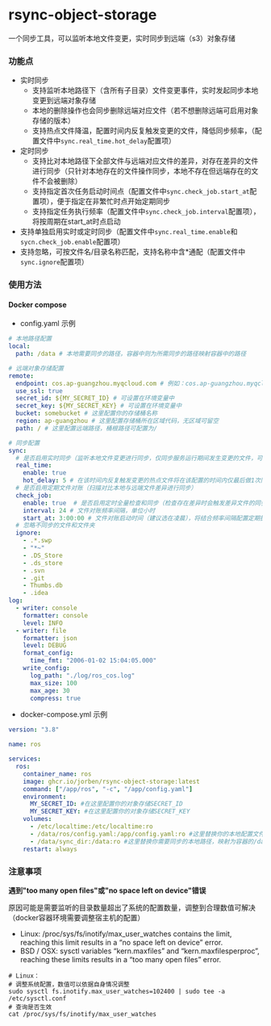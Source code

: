 # rsync-object-storage
一个同步工具，可以监听本地文件变更，实时同步到远端（s3）对象存储

### 功能点

- 实时同步
  - 支持监听本地路径下（含所有子目录）文件变更事件，实时发起同步本地变更到远端对象存储
  - 本地的删除操作也会同步删除远端对应文件（若不想删除远端可启用对象存储的版本）
  - 支持热点文件降温，配置时间内反复触发变更的文件，降低同步频率，（配置文件中`sync.real_time.hot_delay`配置项）
- 定时同步
  - 支持比对本地路径下全部文件与远端对应文件的差异，对存在差异的文件进行同步（只针对本地存在的文件操作同步，本地不存在但远端存在的文件不会被删除）
  - 支持指定首次任务启动时间点（配置文件中`sync.check_job.start_at`配置项），便于指定在非繁忙时点开始定期同步
  - 支持指定任务执行频率（配置文件中`sync.check_job.interval`配置项），将按周期在start_at时点启动
- 支持单独启用实时或定时同步（配置文件中`sync.real_time.enable`和`sycn.check_job.enable`配置项）
- 支持忽略，可按文件名/目录名称匹配，支持名称中含*通配（配置文件中`sync.ignore`配置项）

### 使用方法
#### Docker compose
- config.yaml 示例
```yaml
# 本地路径配置
local:
  path: /data # 本地需要同步的路径，容器中则为所需同步的路径映射容器中的路径

# 远端对象存储配置
remote:
  endpoint: cos.ap-guangzhou.myqcloud.com # 例如：cos.ap-guangzhou.myqcloud.com
  use_ssl: true
  secret_id: ${MY_SECRET_ID} # 可设置在环境变量中
  secret_key: ${MY_SECRET_KEY} # 可设置在环境变量中
  bucket: somebucket # 这里配置你的存储桶名称
  region: ap-guangzhou # 这里配置存储桶所在区域代码，无区域可留空
  path: / # 这里配置远端路径，桶根路径可配置为/

# 同步配置
sync:
  # 是否启用实时同步（监听本地文件变更进行同步，仅同步服务运行期间发生变更的文件，可结合check_job实现全量同步）
  real_time:
    enable: true 
    hot_delay: 5 # 在该时间内反复触发变更的热点文件将在该配置的时间内仅最后做1次同步动作，单位分钟（可有效减少反复变更带来的流量消耗）
  # 是否启用定期文件对账（扫描对比本地与远端文件差异进行同步）
  check_job:
    enable: true  # 是否启用定时全量检查和同步（检查存在差异时会触发差异文件的同步）
    interval: 24 # 文件对账频率间隔，单位小时
    start_at: 3:00:00 # 文件对账启动时间（建议选在凌晨），将结合频率间隔配置定期执行
  # 忽略不同步的文件和文件夹
  ignore:
    - .*.swp
    - "*~"
    - .DS_Store
    - .ds_store
    - .svn
    - .git
    - Thumbs.db
    - .idea
log:
  - writer: console
    formatter: console
    level: INFO 
  - writer: file
    formatter: json
    level: DEBUG
    format_config:
      time_fmt: "2006-01-02 15:04:05.000"
    write_config:
      log_path: "./log/ros_cos.log"
      max_size: 100
      max_age: 30
      compress: true
```
- docker-compose.yml 示例
```yaml
version: "3.8"

name: ros

services:
  ros:
    container_name: ros
    image: ghcr.io/jorben/rsync-object-storage:latest
    command: ["/app/ros", "-c", "/app/config.yaml"]
    environment:
      MY_SECRET_ID: #在这里配置你的对象存储SECRET_ID
      MY_SECRET_KEY: #在这里配置你的对象存储SECRET_KEY
    volumes:
      - /etc/localtime:/etc/localtime:ro
      - /data/ros/config.yaml:/app/config.yaml:ro #这里替换你的本地配置文件路径，映射为容器的/app/config.yaml路径
      - /data/sync_dir:/data:ro #这里替换你需要同步的本地路径，映射为容器的/data路径
    restart: always
```

### 注意事项

**遇到"too many open files"或"no space left on device"错误**

原因可能是需要监听的目录数量超出了系统的配置数量，调整到合理数值可解决（docker容器环境需要调整宿主机的配置）

- Linux: /proc/sys/fs/inotify/max_user_watches contains the limit, reaching this limit results in a “no space left on device” error.
- BSD / OSX: sysctl variables “kern.maxfiles” and “kern.maxfilesperproc”, reaching these limits results in a “too many open files” error.
```shell
# Linux：
# 调整系统配置，数值可以依据自身情况调整
sudo sysctl fs.inotify.max_user_watches=102400 | sudo tee -a /etc/sysctl.conf
# 查询是否生效
cat /proc/sys/fs/inotify/max_user_watches

```